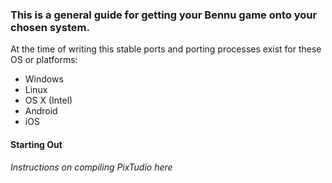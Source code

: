 ### This is a general guide for getting your Bennu game onto your chosen system.

At the time of writing this stable ports and porting processes exist for these OS or platforms:

* Windows
* Linux
* OS X (Intel)
* Android
* iOS

#### Starting Out
*Instructions on compiling PixTudio here*